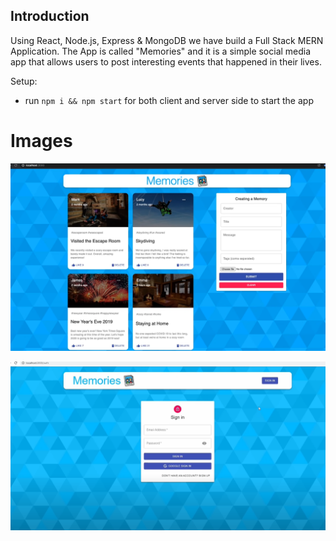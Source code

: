 
## Introduction

Using React, Node.js, Express & MongoDB we have build a Full Stack MERN Application. The App is called "Memories" and it is a simple social media app that allows users to post interesting events that happened in their lives.



Setup:
- run ```npm i && npm start``` for both client and server side to start the app


# Images

![Website Images](./images/exploreLog-1.png)

![Website Authentication Images](./images/exploreLog-auth.png)